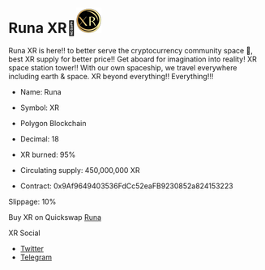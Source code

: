 # Runa XR🚀![XR](https://raw.githubusercontent.com/FlintFinancial/RunaXR/main/XRsquareT50.png) 

Runa XR is here!! to better serve the cryptocurrency community space 🚀, best XR supply for better price!! Get aboard for imagination into reality! XR space station tower!! With our own spaceship, we travel everywhere including earth & space. XR beyond everything!! Everything!!!  

- Name: Runa
- Symbol: XR
- Polygon Blockchain
- Decimal: 18
- XR burned: 95%
- Circulating supply: 450,000,000 XR


- Contract:
0x9Af9649403536FdCc52eaFB9230852a824153223

Slippage:
10%

Buy XR on Quickswap [Runa](https://info.quickswap.exchange/#/token/0x9Af9649403536FdCc52eaFB9230852a824153223)

XR Social
- [Twitter](https://twitter.com/RunaXR_Club)
- [Telegram](https://t.me/XRcommunity)

